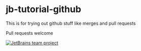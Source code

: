 # jb-tutorial-github
This is for trying out github stuff like merges and pull requests

Pull requests welcome

[![JetBrains team project](http://jb.gg/badges/team.svg)](https://confluence.jetbrains.com/display/ALL/JetBrains+on+GitHub)

